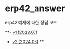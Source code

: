 # erp42_answer
erp42 예제에 대한 정답 코드

**- [v1 (2023.07)](https://github.com/MORAI-EDU/erp42_answer/releases/tag/v1)

- [v2 (2024.06)](https://github.com/MORAI-EDU/erp42_answer/releases/tag/v2.0)
**
